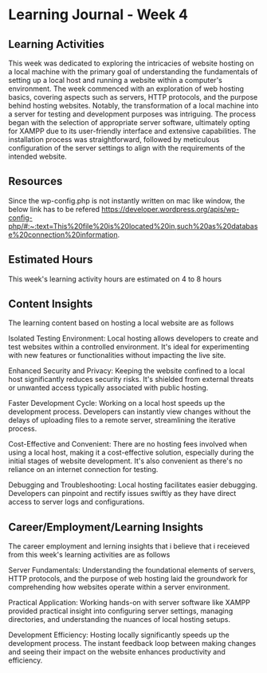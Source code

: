 # Learning Journal - Week 4

## Learning Activities


This week was dedicated to exploring the intricacies of website hosting on a local machine with the primary goal of understanding the fundamentals of setting up a local host and running a website within a computer's environment. The week commenced with an exploration of web hosting basics, covering aspects such as servers, HTTP protocols, and the purpose behind hosting websites. Notably, the transformation of a local machine into a server for testing and development purposes was intriguing. The process began with the selection of appropriate server software, ultimately opting for XAMPP due to its user-friendly interface and extensive capabilities. The installation process was straightforward, followed by meticulous configuration of the server settings to align with the requirements of the intended website.


## Resources

Since the wp-config.php is not instantly written on mac like window, the below link has to be refered
https://developer.wordpress.org/apis/wp-config-php/#:~:text=This%20file%20is%20located%20in,such%20as%20database%20connection%20information.

## Estimated Hours
This week's learning activity hours are estimated on 4 to 8 hours

## Content Insights

The learning content based on hosting a local website are as follows

Isolated Testing Environment: Local hosting allows developers to create and test websites within a controlled environment. It's ideal for experimenting with new features or functionalities without impacting the live site.

Enhanced Security and Privacy: Keeping the website confined to a local host significantly reduces security risks. It's shielded from external threats or unwanted access typically associated with public hosting.

Faster Development Cycle: Working on a local host speeds up the development process. Developers can instantly view changes without the delays of uploading files to a remote server, streamlining the iterative process.

Cost-Effective and Convenient: There are no hosting fees involved when using a local host, making it a cost-effective solution, especially during the initial stages of website development. It's also convenient as there's no reliance on an internet connection for testing.

Debugging and Troubleshooting: Local hosting facilitates easier debugging. Developers can pinpoint and rectify issues swiftly as they have direct access to server logs and configurations.

## Career/Employment/Learning Insights

The career employment and lerning insights that i believe that i receieved from this week's learning activities are as follows


Server Fundamentals: Understanding the foundational elements of servers, HTTP protocols, and the purpose of web hosting laid the groundwork for comprehending how websites operate within a server environment.

Practical Application: Working hands-on with server software like XAMPP provided practical insight into configuring server settings, managing directories, and understanding the nuances of local hosting setups.

Development Efficiency: Hosting locally significantly speeds up the development process. The instant feedback loop between making changes and seeing their impact on the website enhances productivity and efficiency.


